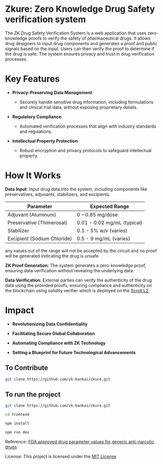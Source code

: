 # Zkure: Zero Knowledge Drug Safety verification system
The ZK Drug Safety Verification System is a web application that uses zero-knowledge proofs to verify the safety of pharmaceutical drugs. It allows drug designers to input drug components and generates a proof and public signals based on the input. Users can then verify the proof to determine if the drug is safe. The system ensures privacy and trust in drug verification processes.


# Key Features
- **Privacy-Preserving Data Management**:
  - Securely handle sensitive drug information, including formulations and clinical trial data, without exposing proprietary details.

- **Regulatory Compliance**:
  - Automated verification processes that align with industry standards and regulations.

- **Intellectual Property Protection**:
  - Robust encryption and privacy protocols to safeguard intellectual property.

# How It Works

**Data Input**: Input drug data into the system, including components like preservatives, adjuvants, stabilizers, and excipients.

| Parameter              | Expected Range              |
|------------------------|-----------------------------|
| Adjuvant (Aluminum)    | 0 – 0.85 mg/dose           |
| Preservative (Thimerosal) | 0.01 - 0.02 mg/mL (typical) |
| Stabilizer             | 0.1 - 5% w/v (varies)      |
| Excipient (Sodium Chloride) | 0.5 - 9 mg/mL (varies)    |

any values out of the range will not be accepted by the circuit and no proof will be generated indicating the drug is unsafe

**ZK Proof Generation**: The system generates a zero-knowledge proof, ensuring data verification without revealing the underlying data.

**Data Verification**: External parties can verify the authenticity of the drug data using the provided proofs, ensuring compliance and authenticity on the blockchain using solidity verifier which is deployed on the [Scroll L2](https://scroll.io/).

# Impact

- **Revolutionizing Data Confidentiality** 
- **Facilitating Secure Global Collaboration**

- **Automating Compliance with ZK Technology**

- **Setting a Blueprint for Future Technological Advancements**


## To Contribute

```bash
git clone https://github.com/zk-bankai/zkure.git
```

## To run the project

```bash
git clone https://github.com/zk-bankai/zkure.git

cd frontend

npm install

npm run dev
```

Reference: [FDA approved drug parameter values for generic anti-narcotic drugs](https://csdl-downloads.ieeecomputer.org/trans/tq/2023/06/10002421.pdf?Expires=1701065339&Policy=eyJTdGF0ZW1lbnQiOlt7IlJlc291cmNlIjoiaHR0cHM6Ly9jc2RsLWRvd25sb2Fkcy5pZWVlY29tcHV0ZXIub3JnL3RyYW5zL3RxLzIwMjMvMDYvMTAwMDI0MjEucGRmIiwiQ29uZGl0aW9uIjp7IkRhdGVMZXNzVGhhbiI6eyJBV1M6RXBvY2hUaW1lIjoxNzAxMDY1MzM5fX19XX0_&Signature=rM2jzW~cIadFu1Dp4d~s0WjhGkD2TjvdMXWhHEDOQ5jXBnMr-EFflrGgLIwYGFFDhO2XSJgKDsf~ATYmdcdAaHcmgiuHdB1nZdTZbVNi3EkrSMquLaoS4j1K7d7js1JWquj-ZwG2qF7s0PywCuVhzEt8sETsZz3f9TB2PcEk5G8qrDzuWBLTUH4oL0YG6-y4IwA0OxeSojQCed3P3shcx5FO~h5dQ2laUWLpfhambJmVq0v~l~cPFzPlRgFZjROWcQZm~r1GgIScwed7triyM5Iyrd2mk-Llz-uiv54Tr6TYj~SLWYo685kZyKbxD90QeaP-ZtzNIqU4QJqvzutwIw__&Key-Pair-Id=K12PMWTCQBDMDT)


License: This project is licensed under the [MIT License](https://github.com/zk-bankai/zkure/blob/main/LICENSE)

